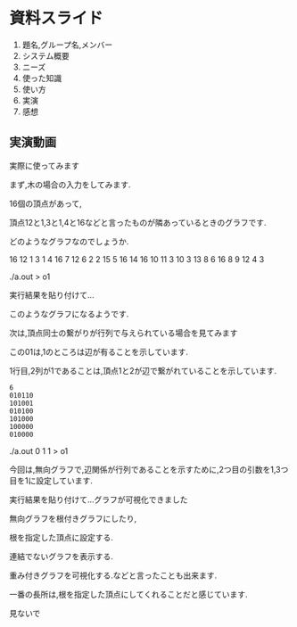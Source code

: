 # 資料スライド

1. 題名,グループ名,メンバー
2. システム概要
3. ニーズ
4. 使った知識
5. 使い方
6. 実演
7. 感想

## 実演動画



実際に使ってみます

まず,木の場合の入力をしてみます.

16個の頂点があって,

頂点12と1,3と1,4と16などと言ったものが隣あっているときのグラフです.

どのようなグラフなのでしょうか.

16
12 1
3 1
4 16
7 12
6 2
2 15
5 16
14 16
10 11
3 10
3 13
8 6
16 8
9 12
4 3

./a.out > o1

実行結果を貼り付けて…

このようなグラフになるようです.

次は,頂点同士の繋がりが行列で与えられている場合を見てみます

この01は,1のところは辺が有ることを示しています.

1行目,2列が1であることは,頂点1と2が辺で繋がれていることを示しています.

```in
6
010110
101001
010100
101000
100000
010000
```

./a.out 0 1 1 > o1

今回は,無向グラフで,辺関係が行列であることを示すために,2つ目の引数を1,3つ目を1に設定しています.

実行結果を貼り付けて…グラフが可視化できました



無向グラフを根付きグラフにしたり,

根を指定した頂点に設定する.

連結でないグラフを表示する.

重み付きグラフを可視化する.などと言ったことも出来ます.

一番の長所は,根を指定した頂点にしてくれることだと感じています.



見ないで
